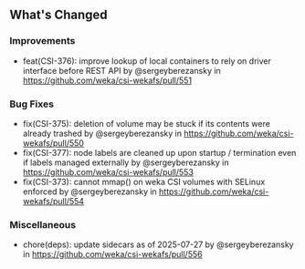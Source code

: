 <!-- Release notes generated using configuration in .github/release.yaml at main -->

## What's Changed
### Improvements
* feat(CSI-376): improve lookup of local containers to rely on driver interface before REST API by @sergeyberezansky in https://github.com/weka/csi-wekafs/pull/551
### Bug Fixes
* fix(CSI-375): deletion of volume may be stuck if its contents were already trashed by @sergeyberezansky in https://github.com/weka/csi-wekafs/pull/550
* fix(CSI-377): node labels are cleaned up upon startup / termination even if labels managed externally by @sergeyberezansky in https://github.com/weka/csi-wekafs/pull/553
* fix(CSI-373): cannot mmap() on weka CSI volumes with SELinux enforced by @sergeyberezansky in https://github.com/weka/csi-wekafs/pull/554
### Miscellaneous
* chore(deps): update sidecars as of 2025-07-27 by @sergeyberezansky in https://github.com/weka/csi-wekafs/pull/556



